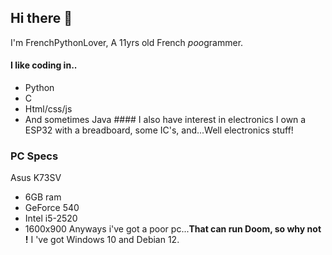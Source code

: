## Hi there 👋
I'm FrenchPythonLover, A 11yrs old French *poo*grammer.
#### I like coding in..
- Python
- C
- Html/css/js
- And sometimes Java
#### I also have interest in electronics
I own a ESP32 with a breadboard, some IC's, and...Well electronics stuff!
### PC Specs
Asus K73SV
- 6GB ram
- GeForce 540
- Intel i5-2520
- 1600x900
Anyways i've got a poor pc...**That can run Doom, so why not !**
I 've got Windows 10 and Debian 12.

